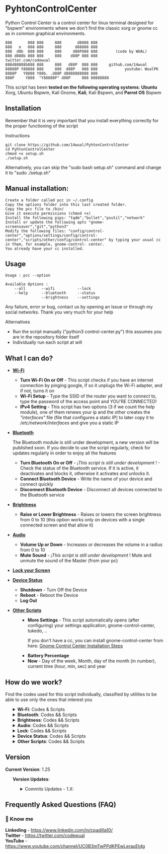 # PyhtonControlCenter
Python Control Center is a control center for linux terminal designed for "bspwm" environments where we don't find the classic xorg or gnome cc as in common graphical environments.

```
888       888 888     888       d8888 888
888   o   888 888     888      d88888 888
888  d8b  888 888     888     d88P888 888        (code by WUAL)
888 d888b 888 888     888    d88P 888 888            twitter.com/codewual
888d88888b888 888     888   d88P  888 888     github.com/14wual
88888P Y88888 888     888  d88P   888 888            youtube: WualPK
8888P   Y8888 Y88b. .d88P d8888888888 888     
888P     Y888  "Y88888P" d88P     888 88888888
```

<p>This script has been <b>tested on the following operating systems</b>: <b>Ubuntu</b> Xorg, Ubuntu Bspwm, Kali Gnome, <b>Kali</b>, Kali Bspwm, and <b>Parrot OS</b> Bspwm</p>

<h2>Installation</h2>

<p>Remember that it is very important that you install everything correctly for the proper functioning of the script</p>

<p>Instructions</p>

```
git clone https://github.com/14wual/PyhtonControlCenter
cd PyhtonControlCenter
chmod +x setup.sh
./setup.sh
```
<p>Alternatively, you can skip the "sudo bash setup.sh" command and change it to "sudo ./setup.sh"</p>

<h2>Manual installation:</h2>

```
Create a folder called pcc in ~/.config
Copy the options folder into this last created folder.
Copy the pcc file to /bin/
Give it execute permissions (chmod +x)
Install the following pips: "tqdm","bullet","psutil","network"
Install or update the following apts "gnome-screensaver","git","python3"
Modify the following files: "config/control-center","options/settings/config/control-center","scripts/other/config/control-center" by typing your usual cc in them, for example, gnome-control- center.
You already have your cc installed.
```

<h2>Usage</h2>

```
Usage : pcc --option
		
Available Options :
    --all       --wifi          --lock
    --help      --bluetooth     --status
                --brightness    --settings
```

<p>Any failure, error or bug, contact us by opening an Issue or through my social networks. Thank you very much for your help</p>

<p>Alternatives</p>
<ul>
    <li>Run the script manually ("python3 control-center.py") this assumes you are in the repository folder itself</li>
    <li>Individually run each script at will</li>
</ul>

<h2>What I can do?</h2>

<div class="list">
    <ul>
        <a href="#Wifi"><li><b>Wi-Fi</b></li></a>
        <ul>
            <li><b>Turn Wi-Fi On or Off</b>  - This script checks if you have an internet connection by pinging google, if so it unplugs the Wi-Fi adapter, and if not, turns it on</li>
            <li><b>Wi-Fi Setup</b> - Type the SSID of the router you want to connect to, type the password of the access point and YOU'RE CONNECTED!</li>
            <li><b>IPv4 Setting</b> - This script has two options (3 if we count the help module), one of them renews your ip and the other creates the <i>"interfaces"</i> file (file that configures a static IP) to later copy it to <i>/etc/network/interfaces</i> and give you a static IP</li>
        </ul>
    </ul>
    <ul>
        <a href="#Bluetooth"><li><b>Bluetooth</b></li></a>
        <p>The Bluetooth module is still under development, a new version will be published soon. If you decide to use the script regularly, check for updates regularly in order to enjoy all the features</p>
        <ul>
            <li><b>Turn Bluetooth On or Off</b> - ¡<i>This script is still under development</i> ! - Check the status of the Bluetooth service. If it is active, it deactivates and blocks it, otherwise it activates and unlocks it.</li>
            <li><b>Connect Bluetooth Device</b> - Write the name of your device and connect quickly</li>
            <li><b>Disconnect Bluetooth Device</b> - Disconnect all devices connected to the Bluetooth service</li>
        </ul>
    </ul>
    <ul>
        <a href="#Brightness"><li><b>Brightness</b></li></a>
        <ul>
            <li><b>Raise or Lower Brightness</b> - Raises or lowers the screen brightness from 0 to 10 (this option works only on devices with a single connected screen and that allow it)</li>
        </ul>
    </ul>
    <ul>
        <a href="#Audio"><li><b>Audio</b></li></a>
        <ul>
            <li><b>Volume Up or Down</b> - Increases or decreases the volume in a radius from 0 to 10</li>
            <li><b>Mute Sound</b> - ¡<i>This script is still under development</i> ! Mute and unmute the sound of the Master (from your pc)</li>
        </ul>
    </ul>
    <ul>
        <a href="#Lock"><li><b>Lock your Screen</b></li></a>
    </ul>
    <ul>
        <a href="#Status"><li><b>Device Status</b></li></a>
        <ul>
            <li><b>Shutdown</b> - Turn Off the Device</li>
            <li><b>Reboot</b> - Reboot the Device</li>
            <li><b>Log Out</b></li>
        </ul>
    </ul>
    <ul>
        <a href="#other"><li><b>Other Scripts</b></li></a>
        <ul>
            <ul>
                <li><b>More Settings</b> - This script automatically opens (after configuring) your settings application; gnome-control-center, tukedo, ..</li>
                <p>If you don't have a cc, you can install gnome-control-center from here: <a href="https://howtoinstall.co/es/gnome-control-center">Gnome Control Center Installation Steps</a></p>
            </ul>
            <ul>
                <li><b>Battery Percentage</b></li>
                <li><b>Now</b> - Day of the week, Month, day of the month (in number), current time (hour, min, sec) and year</li>
            </ul>            
        </ul>
    </ul>


<h2>How do we work?</h2>
<p>Find the codes used for this script individually, classified by utilities to be able to use only the ones that interest you</p>
<ul>
    <div id="Wifi">
        <details>
        <summary><b>Wi-Fi</b>: Codes & Scripts</summary>
            <h3>
                <b>Wi-Fi</b>
            </h3>
            <ul>
                <a href="scripts/wifi/wifi_turnon_turnoff.py"><li>Turn Wi-Fi On or Off: Code</li></a>
            </ul>
            <ul>
                <a href="scripts/wifi/wifi_set_up.py"><li>Wi-Fi Setup: Code </li></a>
            </ul>
            <ul>
                <a href="scripts/wifi/wifi_set_ip.py"><li>IPv4 Setting: Code</li></a>
            </ul>
        </details>
    </div>
    <div id="Bluetooth">
        <details>
            <summary><b>Bluetooth</b>: Codes && Scripts</summary>
            <h3>
                <b>Bluetooth</b>
            </h3>
            <p>The Bluetooth module is still under development, a new version will be published soon. If you decide to use the script regularly, check for updates regularly in order to enjoy all the features</p>
            <ul>
                <a href="scripts/bluetooth/start_stop-bluetooth.py"><li>Turn Wi-Fi On or Off: Code</li></a>
            </ul>
            <ul>
                <a href="scripts/bluetooth/connect-bluetooth-device.py"><li>Wi-Fi Setup: Code</li></a>
            </ul>
            <ul>
                <a href="scripts/bluetooth/disconnect-bluetooth-device.py"><li>IPv4 Setting: Code</li></a>
            </ul>
        </details>
    </div>
    <div id="Brightness">
        <details>
            <summary><b>Brightness</b>: Codes && Scripts</summary>
            <h3>
                <b>Brightness</b>
            </h3>
            <ul>
                <a href="scripts/brightness/level-brightness.py"><li>Raise or Lower Brightness: Code</li></a>
            </ul>
        </details>
    </div>
    <div id="Audio">
        <details>
            <summary><b>Audio</b>: Codes && Scripts</summary>
            <h3>
                <b>Audio</b>
            </h3>
            <p>The Mute / Unmute Volume module is still under development, a new version will be published soon. If you decide to use the script regularly, check for updates regularly in order to enjoy all the features</p>
            <ul>
                <a href="scripts/audio/level-Volume.py"><li>Raise or Lower Volume: Code</li></a>
                <a href="scripts/audio/mute.py"><li>Mute or Unmute Volume: Code</li></a>
            </ul>
        </details>
    </div>
    <div id="Lock">
        <details>
            <summary><b>Lock</b>: Codes && Scripts</summary>
            <h3>
                <b>Lock</b>
            </h3>
            <ul>
                <a href="scripts/lock/lock.py"><li>Lock your Screen: Code</li></a>
            </ul>
        </details>
    </div>
    <div id="Status">
        <details>
            <summary><b>Device Status</b>: Codes && Scripts</summary>
            <h3>
                <b>Device Status</b>
            </h3>
            <p></p>
            <ul>
                <a href="scripts/status/shutdown.py"><li>Turn Off the Device: Code</li></a>
                <a href="scripts/status/reboot.py"><li>Reboot the Device: Code</li></a>
                <a href="scripts/status/loggout.py"><li>Log Out: Code</li></a>
            </ul>
        </details>
    </div>
    <div id="other">
        <details>
            <summary><b>Other Scripts</b>: Codes && Scripts</summary>
            <h3>
                <b>Other Scripts </b>
            </h3>
            <p></p>
            <ul>
                <a href="scripts/other/more-settings.py"><li>More Settings: Code</li></a>
                <a href="scripts/other/battery.py"><li>Battery Percentage: Code</li></a>
                <a href="scripts/other/now.py"><li>Current Date and Time: Code</li></a>
            </ul>
        </div>
        </details>
</ul>

<h2>Version</h2>
<p><b>Current Version</b>: 1.25</p>
<ul>
    <p><b>Version Updates</b>:</p>
    <ul>
        <details>
            <summary>Commits Updates - 1.X:</summary>
            <ul>
                <details>
                    <summary>Version 1.01</summary>
                    <ul>
                        <li>03-nov-22 / 20-nov-22 </li>
                        <ul>
                            <li>Scheduled Script Modules</li>
                            <ul>
                                <li>Wifi module with their respective options</li>
                                <li>Bluetooth module with their respective options</li>
                                <li>Status module with their respective options</li>
                                <li>Lock module</li>
                                <li>Sound module with their respective options</li>
                                <li>Brightness module</li>
                            </ul>
                        </ul>
                    </ul>
                </details>
            </ul>
            <ul>
                <details>
                    <summary>Version 1.05</summary>
                    <ul>
                        <li>23-nov-22 </li>
                        <ul>
                            <li>Creation of the repository: <a href="https://github.com/14wual/PyhtonControlCenter"></a><b>PCC</b></li>
                            <li><b>Main Script Post</b></li>
                            <li>Version V1 of the README.md file (<i>RDME-V01</i>)</li>
                        </ul>
                    </ul>
                </details>
            </ul>
            <ul>
                <details>
                    <summary>Version 1.08</summary>
                    <ul>
                        <li>23-nov-22</li>
                        <ul>
                            <li>Posted the code and scripts py of the <b>scripts individually</b>. Find them <a href="scripts">here</a></li>
                            <li>Updated installation and requirements file</li>
                            <li>Updated README.md file (<i>RDME-V05</i>)</li>
                        </ul>
                    </ul>
                </details>
            </ul>
            <ul>
                <details>
                    <summary>Version 1.10</summary>
                    <ul>
                        <li>24-nov-22 </li>
                        <ul>
                            <li><b>Terminal command created</b></li>
                            <li>PCC file (<i>sh</i>) upload (command)</li>
                            <li>Updated README.md file (<i>RDME-V09</i>)</li>
                            <li><b>Posted PCC Options</b> Dirs && Scripts</li>
                        </ul>
                    </ul>
                </details>
            </ul>
            <ul>
                <details>
                    <summary>Version 1.30</summary>
                    <ul>
                        <li>27-nov-22</li>
                        <ul>
                            <li><b>Setup file</b> (setup.py) <b>bugs fixed</b></li>
                            <li>Check file for "options" <b> folder posted</b></li>
                            <li>Updated README.md file</li>
                        </ul>
                    </ul>
                </details>
            </ul>
        </details>
    </ul>
</ul>


<h2>Frequently Asked Questions (FAQ)</h2>

<h3>🚀 Know me </h3>

<b>Linkeding</b> - https://www.linkedin.com/in/cpadilla10/ <br>
<b>Twitter</b> - https://twitter.com/codewual <br>
<b>YouTube</b> - https://www.youtube.com/channel/UC0B3mTwPPdKPEwLerauEtdg <br>
